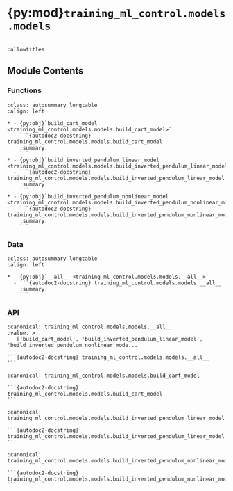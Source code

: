 # {py:mod}`training_ml_control.models.models`

```{py:module} training_ml_control.models.models
```

```{autodoc2-docstring} training_ml_control.models.models
:allowtitles:
```

## Module Contents

### Functions

````{list-table}
:class: autosummary longtable
:align: left

* - {py:obj}`build_cart_model <training_ml_control.models.models.build_cart_model>`
  - ```{autodoc2-docstring} training_ml_control.models.models.build_cart_model
    :summary:
    ```
* - {py:obj}`build_inverted_pendulum_linear_model <training_ml_control.models.models.build_inverted_pendulum_linear_model>`
  - ```{autodoc2-docstring} training_ml_control.models.models.build_inverted_pendulum_linear_model
    :summary:
    ```
* - {py:obj}`build_inverted_pendulum_nonlinear_model <training_ml_control.models.models.build_inverted_pendulum_nonlinear_model>`
  - ```{autodoc2-docstring} training_ml_control.models.models.build_inverted_pendulum_nonlinear_model
    :summary:
    ```
````

### Data

````{list-table}
:class: autosummary longtable
:align: left

* - {py:obj}`__all__ <training_ml_control.models.models.__all__>`
  - ```{autodoc2-docstring} training_ml_control.models.models.__all__
    :summary:
    ```
````

### API

````{py:data} __all__
:canonical: training_ml_control.models.models.__all__
:value: >
   ['build_cart_model', 'build_inverted_pendulum_linear_model', 'build_inverted_pendulum_nonlinear_mode...

```{autodoc2-docstring} training_ml_control.models.models.__all__
```

````

````{py:function} build_cart_model(env: training_ml_control.environments.cart.CartEnv) -> do_mpc.model.LinearModel
:canonical: training_ml_control.models.models.build_cart_model

```{autodoc2-docstring} training_ml_control.models.models.build_cart_model
```
````

````{py:function} build_inverted_pendulum_linear_model(env: training_ml_control.environments.inverted_pendulum.InvertedPendulumEnv) -> do_mpc.model.LinearModel
:canonical: training_ml_control.models.models.build_inverted_pendulum_linear_model

```{autodoc2-docstring} training_ml_control.models.models.build_inverted_pendulum_linear_model
```
````

````{py:function} build_inverted_pendulum_nonlinear_model(env: training_ml_control.environments.inverted_pendulum.InvertedPendulumEnv, *, with_uncertainty: bool = False) -> do_mpc.model.Model
:canonical: training_ml_control.models.models.build_inverted_pendulum_nonlinear_model

```{autodoc2-docstring} training_ml_control.models.models.build_inverted_pendulum_nonlinear_model
```
````
